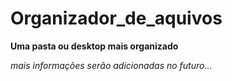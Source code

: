 # Organizador_de_aquivos
 

**Uma pasta ou desktop mais organizado**

*mais informações serão adicionadas no futuro...*

